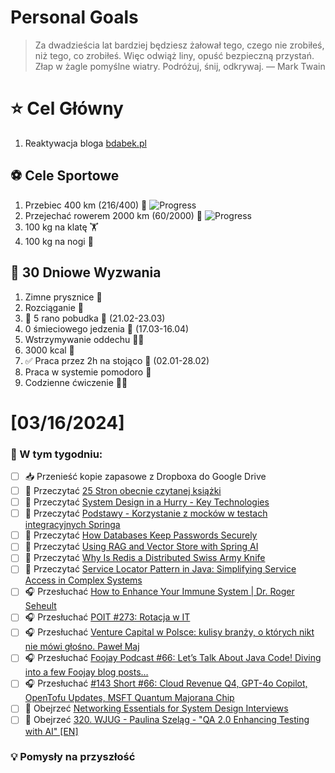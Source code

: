
Personal Goals
==============
> Za dwadzieścia lat bardziej będziesz żałował tego, czego nie zrobiłeś, niż tego, co zrobiłeś. Więc odwiąż liny, opuść bezpieczną przystań. Złap w żagle pomyślne wiatry. Podróżuj, śnij, odkrywaj.
> — Mark Twain

# ⭐ Cel Główny
1. Reaktywacja bloga [bdabek.pl](https://www.bdabek.pl/)

## ⚽️ Cele Sportowe
1. Przebiec 400 km (216/400) 🏃 ![Progress](https://geps.dev/progress/54/)
2. Przejechać rowerem 2000 km (60/2000) 🚴 ![Progress](https://geps.dev/progress/3/)
3. 100 kg na klatę  🏋️
4. 100 kg na nogi 🦵

## 🎯 30 Dniowe Wyzwania
1. Zimne prysznice 🚿
2. Rozciąganie 🧘
3. 🚧 5 rano pobudka 🌅 (21.02-23.03)
4. 0 śmieciowego jedzenia 🍔 (17.03-16.04)
5. Wstrzymywanie oddechu 😮‍💨
6. 3000 kcal 🍌
7. ✅ Praca przez 2h na stojąco 🧍 (02.01-28.02)
8. Praca w systemie pomodoro 🍅
9. Codzienne ćwiczenie 🏋️‍♂️

# [03/16/2024]
### 🚧 W tym tygodniu:
- [ ] 📥 Przenieść kopie zapasowe z Dropboxa do Google Drive
- [ ] 📗 Przeczytać [25 Stron obecnie czytanej książki](https://github.com/BartoszDabek/bdabek.pl/blob/master/miscellaneous/books.md)
- [ ] 📗 Przeczytać [System Design in a Hurry - Key Technologies](https://www.hellointerview.com/learn/system-design/in-a-hurry/key-technologies)
- [ ] 📗 Przeczytać [Podstawy - Korzystanie z mocków w testach integracyjnych Springa](https://cezarysanecki.pl/2025/02/21/podstawy-korzystanie-z-mockow-w-testach-integracyjnych-springa/)
- [ ] 📗 Przeczytać [How Databases Keep Passwords Securely](https://newsletter.systemdesign.one/p/how-to-store-passwords-in-database)
- [ ] 📗 Przeczytać [Using RAG and Vector Store with Spring AI](https://piotrminkowski.com/2025/02/24/using-rag-and-vector-store-with-spring-ai/)
- [ ] 📗 Przeczytać [Why Is Redis a Distributed Swiss Army Knife](https://newsletter.systemdesign.one/p/redis-use-cases)
- [ ] 📗 Przeczytać [Service Locator Pattern in Java: Simplifying Service Access in Complex Systems](https://java-design-patterns.com/patterns/service-locator/)
- [ ] 🎧 Przesłuchać [How to Enhance Your Immune System | Dr. Roger Seheult](https://www.hubermanlab.com/episode/how-to-enhance-your-immune-system-dr-roger-seheult)
- [ ] 🎧 Przesłuchać [POIT #273: Rotacja w IT](https://porozmawiajmyoit.pl/poit-273-rotacja-w-it/)
- [ ] 🎧 Przesłuchać [Venture Capital w Polsce: kulisy branży, o których nikt nie mówi głośno. Paweł Maj](https://youtu.be/vWmwNTHTPRA)
- [ ] 🎧 Przesłuchać [Foojay Podcast #66: Let’s Talk About Java Code! Diving into a few Foojay blog posts…](https://foojay.io/today/foojay-podcast-66/)
- [ ] 🎧 Przesłuchać [#143 Short #66: Cloud Revenue Q4, GPT-4o Copilot, OpenTofu Updates, MSFT Quantum Majorana Chip](https://patoarchitekci.io/143/)
- [ ] 🎥 Obejrzeć [Networking Essentials for System Design Interviews](https://youtu.be/SHkbPm1Wrno)
- [ ] 🎥 Obejrzeć [320. WJUG - Paulina Szeląg - "QA 2.0 Enhancing Testing with AI" [EN]](https://youtu.be/z0hegOcRecY)

### 💡 Pomysły na przyszłość
